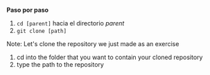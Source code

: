 **Paso por paso**

1. `cd [parent]` hacia el directorio _parent_
2. `git clone [path]`

Note:
Let's clone the repository we just made as an exercise

1. cd into the folder that you want to contain your cloned repository
2. type the path to the repository
